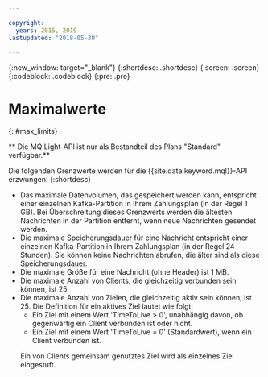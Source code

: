 ```yaml
---

copyright:
  years: 2015, 2019
lastupdated: "2018-05-30"

---
```


{:new_window: target="_blank"}
{:shortdesc: .shortdesc}
{:screen: .screen}
{:codeblock: .codeblock}
{:pre: .pre}

<!-- 15/11/18: info moved to eventstreams075.md, moved because of doc app changes -->
# Maximalwerte
{: #max_limits}

** Die MQ Light-API ist nur als Bestandteil des Plans "Standard" verfügbar.**
<br/>

Die folgenden Grenzwerte werden für die {{site.data.keyword.mql}}-API erzwungen:
{:shortdesc}

* Das maximale Datenvolumen, das gespeichert werden kann, entspricht einer einzelnen Kafka-Partition in Ihrem Zahlungsplan (in der Regel 1 GB). Bei Überschreitung dieses Grenzwerts werden die ältesten Nachrichten in der Partition entfernt, wenn neue Nachrichten gesendet werden.
* Die maximale Speicherungsdauer für eine Nachricht entspricht einer einzelnen Kafka-Partition in Ihrem Zahlungsplan (in der Regel 24 Stunden). Sie können keine Nachrichten abrufen, die älter sind als diese Speicherungsdauer.
* Die maximale Größe für eine Nachricht (ohne Header) ist 1 MB.
* Die maximale Anzahl von Clients, die gleichzeitig verbunden sein können, ist 25.
* Die maximale Anzahl von Zielen, die gleichzeitig aktiv sein können, ist 25. Die Definition für ein aktives Ziel lautet wie folgt:
  - Ein Ziel mit einem Wert 'TimeToLive > 0', unabhängig davon, ob gegenwärtig ein Client verbunden ist oder nicht.
  - Ein Ziel mit einem Wert 'TimeToLive = 0' (Standardwert), wenn ein Client verbunden ist. 
  <p>Ein von Clients gemeinsam genutztes Ziel wird als einzelnes Ziel eingestuft.</p>
